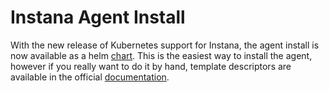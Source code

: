 # Instana Agent Install

With the new release of Kubernetes support for Instana, the agent install is now available as a helm [chart](https://hub.helm.sh/charts/stable/instana-agent). This is the easiest way to install the agent, however if you really want to do it by hand, template descriptors are available in the official [documentation](https://docs.instana.io/ecosystem/kubernetes/).

